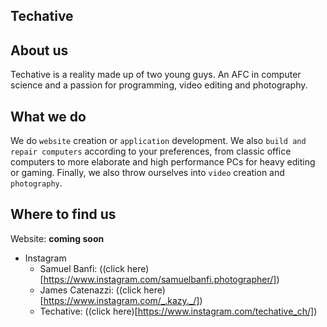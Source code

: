 ## Techative

## About us

Techative is a reality made up of two young guys. An AFC in computer science and a passion for programming, video editing and photography.

## What we do

We do `website` creation or `application` development. We also `build and repair computers` according to your preferences, from classic office computers to more elaborate and high performance PCs for heavy editing or gaming. Finally, we also throw ourselves into `video` creation and `photography`.

## Where to find us

Website: **coming soon** 

- Instagram
  - Samuel Banfi: ((click here)[https://www.instagram.com/samuelbanfi.photographer/])
  - James Catenazzi: ((click here)[https://www.instagram.com/_.kazy._/])
  - Techative: ((click here)[https://www.instagram.com/techative_ch/])

